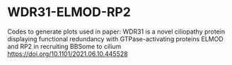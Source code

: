# WDR31-ELMOD-RP2
 Codes to generate plots used in paper: WDR31 is a novel ciliopathy protein displaying functional redundancy with GTPase-activating proteins ELMOD and RP2 in recruiting BBSome to cilium
https://doi.org/10.1101/2021.06.10.445528
